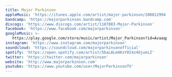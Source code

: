 ```yaml
---
title: Major Parkinson
appleMusic: 'https://itunes.apple.com/artist/major-parkinson/280812994'
bandcamp: 'https://majorparkinson.bandcamp.com'
discogs: 'https://www.discogs.com/artist/1187083-Major-Parkinson'
facebook: 'https://www.facebook.com/majorparkinson'
googleMusic: >-
   https://play.google.com/store/music/artist/Major_Parkinson?id=Avaaqpp7vkocyqo6b7vxfbfr4ya
instagram: 'https://www.instagram.com/majorparkinson'
soundcloud: 'https://soundcloud.com/majorparkinsonofficial'
spotify: 'https://open.spotify.com/artist/5baLALm4KxY0I4z4OjumiZ'
twitter: 'https://twitter.com/majorparkinson'
website: 'http://www.majorparkinson.com'
youtube: 'https://www.youtube.com/user/MajorParkinsonTV'
---
```

